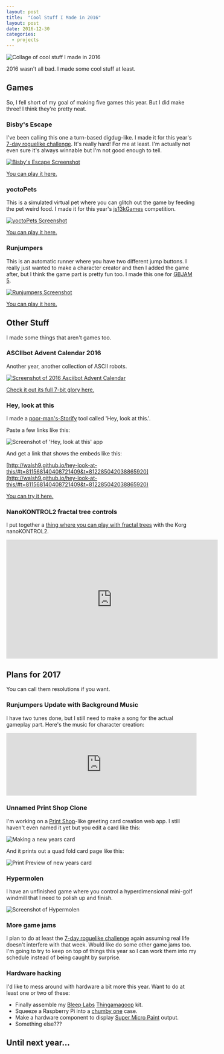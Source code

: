 ```yaml
---
layout: post
title:  "Cool Stuff I Made in 2016"
layout: post
date: 2016-12-30
categories:
  - projects
---
```


![Collage of cool stuff I made in 2016](/i/2016-coolstuff.jpg)

2016 wasn't all bad. I made some cool stuff at least.

## Games

So, I fell short of my goal of making five games this year. But I did make three! I think they're pretty neat.

### Bisby's Escape

I've been calling this one a turn-based digdug-like. I made it for this year's [7-day roguelike challenge](http://7drl.org/about/). It's really hard! For me at least. I'm actually not even sure it's always winnable but I'm not good enough to tell.

[![Bisby's Escape Screenshot](/i/2016-bisby.png)](https://walsh9.github.io/7drl2016/)

[You can play it here.](https://walsh9.github.io/7drl2016/)

### yoctoPets

This is a simulated virtual pet where you can glitch out the game by feeding the pet weird food. I made it for this year's [js13kGames](http://js13kgames.com/) competition.

[![yoctoPets Screenshot](/i/2016-yoctopets.png)](http://js13kgames.com/games/yoctopets/index.html)

[You can play it here.](http://js13kgames.com/games/yoctopets/index.html)

### Runjumpers

This is an automatic runner where you have two different jump buttons. I really just wanted to make a character creator and then I added the game after, but I think the game part is pretty fun too. I made this one for [GBJAM 5](https://itch.io/jam/gbjam-5).

[![Runjumpers Screenshot](/i/2016-runjumpers.png)](https://walsh9.github.io/runjumpers/)

[You can play it here.](https://walsh9.github.io/runjumpers/)

## Other Stuff

I made some things that aren't games too.

### ASCIIbot Advent Calendar 2016

Another year, another collection of ASCII robots.

[![Screenshot of 2016 Asciibot Advent Calendar](/i/2016-advent.png)](http://asciibotics.org/)

[Check it out its full 7-bit glory here.](http://asciibotics.org/)

### Hey, look at this

I made a [poor-man's-Storify](http://walsh9.github.io/hey-look-at-this/) tool called 'Hey, look at this.'.

Paste a few links like this:

![Screenshot of 'Hey, look at this' app](/i/2016-heylook.png)

And get a link that shows the embeds like this:

[http://walsh9.github.io/hey-look-at-this/#t=811568140408721409&t=812285042038865920](http://walsh9.github.io/hey-look-at-this/#t=811568140408721409&t=812285042038865920)

[You can try it here.](http://walsh9.github.io/hey-look-at-this/)

### NanoKONTROL2 fractal tree controls

I put together a [thing where you can play with fractal trees](/projects/nanokontroltrees) with the Korg nanoKONTROL2.

<iframe width="560" height="315" src="https://www.youtube.com/embed/8QnNRrv1Xkk" frameborder="0" allowfullscreen></iframe>
<br>

## Plans for 2017

You can call them resolutions if you want.

### Runjumpers Update with Background Music
I have two tunes done, but I still need to make a song for the actual gameplay part.
Here's the music for character creation:

<iframe width="100%" height="166" scrolling="no" frameborder="no" src="https://w.soundcloud.com/player/?url=https%3A//api.soundcloud.com/tracks/300214969&amp;color=ff5500&amp;auto_play=false&amp;hide_related=false&amp;show_comments=true&amp;show_user=true&amp;show_reposts=false"></iframe><br/>

### Unnamed Print Shop Clone

I'm working on a [Print Shop](https://archive.org/details/The_Print_Shop_1984_Broderbund)-like greeting card creation web app. I still haven't even named it yet but you edit a card like this:

![Making a new years card](/i/2016-print1.png)

And it prints out a quad fold card page like this:

![Print Preview of new years card](/i/2016-print2.png)

### Hypermolen

I have an unfinished game where you control a hyperdimensional mini-golf windmill that I need to polish up and finish.

![Screenshot of Hypermolen](/i/2016-hypermolen.png)

### More game jams

I plan to do at least the [7-day roguelike challenge](http://7drl.org/about/) again assuming real life doesn't interfere with that week. Would like do some other game jams too. I'm going to try to keep on top of things this year so I can work them into my schedule instead of being caught by surprise.

### Hardware hacking

I'd like to mess around with hardware a bit more this year. Want to do at least one or two of these:

* Finally assemble my [Bleep Labs](http://bleeplabs.com/) [Thingamagoop](http://bleeplabs.com/store/thingamagoop-2x/) kit. 
* Squeeze a Raspberry Pi into a [chumby one](http://www.thechumbystore.com/chumby-one-used/) case. 
* Make a hardware component to display [Super Micro Paint](https://walsh9.github.io/super-micro-paint/) output.
* Something else???

## Until next year...
